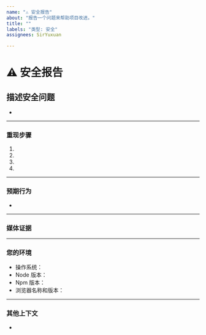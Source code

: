 ```yaml
---
name: "⚠️ 安全报告"
about: "报告一个问题来帮助项目改进。"
title: ""
labels: "类型: 安全"
assignees: SirYuxuan

---
```


<!--📛📛📛📛📛📛📛📛📛📛📛📛📛📛📛📛📛📛📛📛📛📛📛📛📛📛📛📛📛📛

嗨！ 😄

为了加快问题处理速度，请在提交新问题之前搜索已解决和已关闭的问题。
请阅读我们在此存储库的 `.github/CODE_OF_CONDUCT.md` 下的行为规范。

首先，阅读本项目的 SECURITY.md 文件。位于 `.github/SECURITY.md` 中。

仔细阅读您的问题报告是否包含敏感或私人数据：
（可能由于此安全问题泄露或从我们的服务器中减少的数据）。

如果此安全报告（或“识别安全错误的指南”）包含某些个人信息或涉及个人可识别数据，或者您认为您可能通过公开攻击项目的方式泄露的数据可能被视为数据泄露或可能违反任何类型的数据或敏感数据的隐私，请不要在此处发布它，并直接通过电子邮件向开发人员发送：
（1718018032@qq.com）。您应该尽可能少地发布包含敏感或私人数据的问题，以帮助我们处理安全问题，并且通过电子邮件向开发人员发送的额外数据（如果有的话），我们将深入分析并尽快修复。

如果您对可能在此处发布的数据有疑问（屏幕截图或媒体也算作数据），请直接发送电子邮件给我们。

不得在此处发布的数据：

* 法律和/或全名
* 与电话号码或电子邮件地址等其他标识符组合的名称或用户名
* 健康或财务信息（包括保险信息、社会保障号码等）
* 有关政治或宗教从属关系的信息
* 有关种族、种族、性取向、性别或其他可用于歧视目的的身份信息

📛📛📛📛📛📛📛📛📛📛📛📛📛📛📛📛📛📛📛📛📛📛📛📛📛📛📛📛📛📛📛-->

# **⚠️ 安全报告**

## **描述安全问题**
<!-- 对问题是什么的清晰而简明的描述。 -->

*

---

### **重现步骤**

<!-- 重现错误的步骤：
（例如：）
1. 使用 x 参数 / 导航到
2. 填写此信息
3. 前往...
4. 查看错误 -->

<!-- 在此处编写步骤（根据需要添加或删除步骤）-->

1.
2.
3.
4.

---

### **预期行为**
<!-- 对您期望发生的事情的清晰而简明的描述。 -->

*

---

### **媒体证据**
<!-- 如适用，添加屏幕截图或视频以帮助解释您的问题。 -->

---

### **您的环境**

<!-- 对于此特定问题，请使用所有适用的项目符号列表元素，并删除所有与此问题不相关的项目符号列表元素。 -->

* 操作系统：<!--[例如 Ubuntu 5.4.0-26-generic x86_64 / Windows 1904 ...]-->
* Node 版本：
* Npm 版本：
* 浏览器名称和版本：

---

### **其他上下文**
<!-- 在此处添加有关问题的任何其他上下文或附加信息。-->

*

